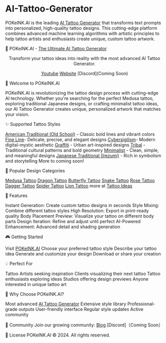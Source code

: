 # AI-Tattoo-Generator
POKeINK.AI is the leading [AI Tattoo Generator](https://www.pokeink.ai/) that transforms text prompts into personalized, high-quality tattoo designs. This cutting-edge platform combines advanced machine learning algorithms with artistic principles to help tattoo artists and enthusiasts create unique, custom tattoo artwork. 

🎨 POKeINK.AI - [The Ultimate AI Tattoo Generator](https://www.pokeink.ai) 
<div align="center">

Transform your tattoo ideas into reality with the most advanced AI Tattoo Generator.

[Youtube](https://www.youtube.com/@POKeINK)
[Website](https://pokeink.ai)
[Discord](Coming Soon)

</div>

🚀 Welcome to POKeINK.AI

POKeINK.AI is revolutionizing the tattoo design process with cutting-edge AI technology. Whether you're searching for the perfect Medusa tattoo, exploring traditional Japanese designs, or crafting minimalist tattoo ideas, our AI Tattoo Generator creates unique, personalized artwork that matches your vision.

✨ Supported Tattoo Styles

[American Traditional (Old School)](https://www.pokeink.ai/tattoo-ideas/american-traditional-tattoo) - Classic bold lines and vibrant colors
[Fine Line](https://www.pokeink.ai/tattoo-ideas/fine-line-tattoo)- Delicate, precise, and elegant designs
[Cybersigilism](https://www.pokeink.ai/tattoo-ideas/cybersigilism-tattoo)- Modern digital-mystic aesthetic
[Graffiti](https://www.pokeink.ai/tattoo-ideas/graffiti-tattoo) - Urban art-inspired designs
[Tribal](https://www.pokeink.ai/tattoo-ideas/tribal-tattoo) - Traditional cultural patterns and bold geometry
[Minimalist](https://www.pokeink.ai/tattoo-ideas/minimalist-tattoo) - Clean, simple, and meaningful designs
[Japanese Traditional (Irezumi)](https://www.pokeink.ai/tattoo-ideas/japanese-tattoo) - Rich in symbolism and storytelling
More to coming soon!

🎯 Popular Design Categories

[Medusa Tattoo](https://www.pokeink.ai/tattoo-ideas/medusa-tattoo) 
[Dragon Tattoo](https://www.pokeink.ai/tattoo-ideas/dragon-tattoo)
[Butterfly Tattoo](https://www.pokeink.ai/tattoo-ideas/butterfly-tattoo)
[Snake Tattoo](https://www.pokeink.ai/tattoo-ideas/snake-tattoo)
[Rose Tattoo](https://www.pokeink.ai/tattoo-ideas/rose-tattoo)
[Dagger Tattoo](https://www.pokeink.ai/tattoo-ideas/dagger-tattoo)
[Spider Tattoo](https://www.pokeink.ai/tattoo-ideas/spider-tattoo)
[Lion Tattoo](https://www.pokeink.ai/tattoo-ideas/lion-tattoo)
more at [Tattoo Ideas](https://www.pokeink.ai/tattoo-ideas/)


💫 Features

Instant Generation: Create custom tattoo designs in seconds
Style Mixing: Combine different tattoo styles
High Resolution: Export in print-ready quality
Body Placement Preview: Visualize your tattoo on different body parts
Design Iteration: Refine and adjust until perfect
AI-Powered Enhancement: Advanced detail and shading generation

🎮 Getting Started

Visit [POKeINK.AI](https://www.pokeink.ai/)
Choose your preferred tattoo style
Describe your tattoo idea
Generate and customize your design
Download or share your creation

💡 Perfect For

Tattoo Artists seeking inspiration
Clients visualizing their next tattoo
Tattoo enthusiasts exploring ideas
Studios offering design previews
Anyone interested in unique tattoo art

🌟 Why Choose POKeINK.AI?

Most advanced [AI Tattoo Generator](https://www.pokeink.ai/blog/ai-tattoo-generator)
Extensive style library
Professional-grade outputs
User-friendly interface
Regular style updates
Active community

🤝 Community
Join our growing community:
[Blog](https://www.pokeink.ai/blog/)
[Discord]（Coming Soon）

📝 License
POKeINK.AI © 2024. All rights reserved.
